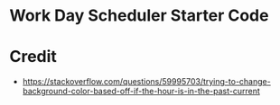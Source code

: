 # Work Day Scheduler Starter Code


# Credit
- https://stackoverflow.com/questions/59995703/trying-to-change-background-color-based-off-if-the-hour-is-in-the-past-current